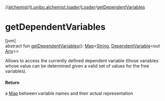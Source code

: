 //[alchemist](../../../index.md)/[it.unibo.alchemist.loader](../index.md)/[Loader](index.md)/[getDependentVariables](get-dependent-variables.md)

# getDependentVariables

[jvm]\
abstract fun [getDependentVariables](get-dependent-variables.md)(): [Map](https://docs.oracle.com/javase/8/docs/api/java/util/Map.html)<[String](https://docs.oracle.com/javase/8/docs/api/java/lang/String.html), [DependentVariable](../../it.unibo.alchemist.loader.variables/-dependent-variable/index.md)<out [Any](https://kotlinlang.org/api/latest/jvm/stdlib/kotlin/-any/index.html)>>

Allows to access the currently defined dependent variable (those variables whose value can be determined given a valid set of values for the free variables).

#### Return

a [Map](https://docs.oracle.com/javase/8/docs/api/java/util/Map.html) between variable names and their actual representation

